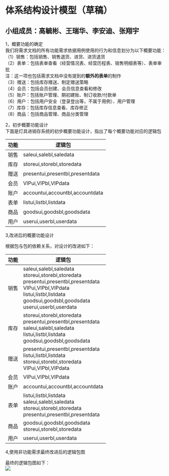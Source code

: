 # 体系结构设计模型（草稿） #
## 小组成员：高毓彬、王瑞华、李安迪、张翔宇 ##
1，概要功能的确定  
我们将需求文档的所有功能需求依据用例使用的行为和信息划分为以下概要功能：  
（1）销售：包括销售、销售退货、进货、进货退货  
（2）表单：包括表单查看（经营情况表、经营历程表、销售明细表等）、表单审批  
注：这一项也包括需求文档中没有提到的**额外的表单**的制作  
（3）赠送：包括库存赠送、制定赠送策略  
 （4）会员：包括会员创建、会员信息查看和修改  
（5）账户：包括账户管理、期初建账、制订收款/付款单  
（6）用户：包括用户安全（登录登出等，不属于用例）、用户管理  
（7）库存：包括库存信息查看、库存修正  
（8）商品：包括商品管理、商品分类管理  
  
2，初步概要功能设计  
下面是灯具进销存系统的初步概要功能设计，指出了每个概要功能对应的逻辑包  

| 功能 | 逻辑包 |
|---|---|
|销售|saleui,salebl,saledata
|库存|storeui,storebl,storedata
|赠送|presentui,presentbl,presentdata
|会员|VIPui,VIPbl,VIPdata
|账户|accountui,accountbl,accountdata
|表单|listui,listbl,listdata
|商品|goodsui,goodsbl,goodsdata
|用户|userui,userbl,userdata
  
3,改进后的概要功能设计
  
根据包与包的依赖关系，对设计的改进如下：
  
| 功能 | 逻辑包 |
|---|---|
|销售|saleui,salebl,saledata<br>storeui,storebl,storedata<br>presentui,presentbl,presentdata<br>VIPui,VIPbl,VIPdata<br>listui,listbl,listdata<br>goodsui,goodsbl,goodsdata<br>userui,userbl,userdata 
|库存|storeui,storebl,storedata<br>presentui,presentbl,presentdata<br>saleui,salebl,saledata<br>listui,listbl,listdata<br>goodsui,goodsbl,goodsdata
|赠送|presentui,presentbl,presentdata<br>listui,listbl,listdata<br>storeui,storebl,storedata<br>VIPui,VIPbl,VIPdata
|会员|VIPui,VIPbl,VIPdata
|账户|accountui,accountbl,accountdata
|表单|listui,listbl,listdata<br>saleui,salebl,saledata<br>storeui,storebl,storedata<br>presentui,presentbl,presentdata
|商品|goodsui,goodsbl,goodsdata<br>storeui,storebl,storedata
|用户|userui,userbl,userdata
  
4,使用非功能需求最终改进后的逻辑包图  

最终的逻辑包图如下：  
![](https://i.imgur.com/ZpdWAsY.png)